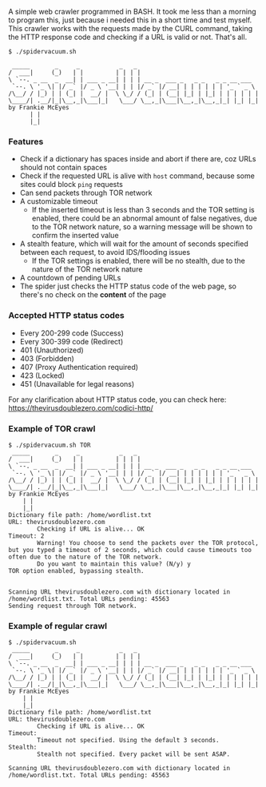 A simple web crawler programmed in BASH.
It took me less than a morning to program this, just because i needed this in a short time and test myself.
This crawler works with the requests made by the CURL command, taking the HTTP response code and checking if a URL is valid or not.
That's all.

```
$ ./spidervacuum.sh

 _____       _     _           _   _
/  ___|     (_)   | |         | | | |
\ `--. _ __  _  __| | ___ _ __| | | | __ _  ___ _   _ _   _ _ __ ___
 `--. \ '_ \| |/ _` |/ _ \ '__| | | |/ _` |/ __| | | | | | | '_ ` _ \
/\__/ / |_) | | (_| |  __/ |  \ \_/ / (_| | (__| |_| | |_| | | | | | |
\____/| .__/|_|\__,_|\___|_|   \___/ \__,_|\___|\__,_|\__,_|_| |_| |_|  by Frankie McEyes
      | |
      |_|

```

### Features
* Check if a dictionary has spaces inside and abort if there are, coz URLs should not contain spaces
* Check if the requested URL is alive with `host` command, because some sites could block `ping` requests
* Can send packets through TOR network
* A customizable timeout
  * If the inserted timeout is less than 3 seconds and the TOR setting is enabled, there could be an abnormal amount of false negatives, due to the TOR network nature, so a warning message will be shown to confirm the inserted value 
* A stealth feature, which will wait for the amount of seconds specified between each request, to avoid IDS/flooding issues
  * If the TOR settings is enabled, there will be no stealth, due to the nature of the TOR network nature
* A countdown of pending URLs
* The spider just checks the HTTP status code of the web page, so there's no check on the **content** of the page

### Accepted HTTP status codes
* Every 200-299 code (Success)
* Every 300-399 code (Redirect)
* 401 (Unauthorized)
* 403 (Forbidden)
* 407 (Proxy Authentication required)
* 423 (Locked)
* 451 (Unavailable for legal reasons)

For any clarification about HTTP status code, you can check here: https://thevirusdoublezero.com/codici-http/

### Example of TOR crawl
```
$ ./spidervacuum.sh TOR
 _____       _     _           _   _
/  ___|     (_)   | |         | | | |
\ `--. _ __  _  __| | ___ _ __| | | | __ _  ___ _   _ _   _ _ __ ___
 `--. \ '_ \| |/ _` |/ _ \ '__| | | |/ _` |/ __| | | | | | | '_ ` _ \
/\__/ / |_) | | (_| |  __/ |  \ \_/ / (_| | (__| |_| | |_| | | | | | |
\____/| .__/|_|\__,_|\___|_|   \___/ \__,_|\___|\__,_|\__,_|_| |_| |_| by Frankie McEyes
    | |
    |_|
Dictionary file path: /home/wordlist.txt
URL: thevirusdoublezero.com
        Checking if URL is alive... OK
Timeout: 2
        Warning! You choose to send the packets over the TOR protocol, but you typed a timeout of 2 seconds, which could cause timeouts too often due to the nature of the TOR network.
        Do you want to maintain this value? (N/y) y
TOR option enabled, bypassing stealth.


Scanning URL thevirusdoublezero.com with dictionary located in /home/wordlist.txt. Total URLs pending: 45563
Sending request through TOR network.
```

### Example of regular crawl
```
$ ./spidervacuum.sh
 _____       _     _           _   _
/  ___|     (_)   | |         | | | |
\ `--. _ __  _  __| | ___ _ __| | | | __ _  ___ _   _ _   _ _ __ ___
 `--. \ '_ \| |/ _` |/ _ \ '__| | | |/ _` |/ __| | | | | | | '_ ` _ \
/\__/ / |_) | | (_| |  __/ |  \ \_/ / (_| | (__| |_| | |_| | | | | | |
\____/| .__/|_|\__,_|\___|_|   \___/ \__,_|\___|\__,_|\__,_|_| |_| |_| by Frankie McEyes
    | |
    |_|
Dictionary file path: /home/wordlist.txt
URL: thevirusdoublezero.com
        Checking if URL is alive... OK
Timeout:
        Timeout not specified. Using the default 3 seconds.
Stealth:
        Stealth not specified. Every packet will be sent ASAP.

Scanning URL thevirusdoublezero.com with dictionary located in /home/wordlist.txt. Total URLs pending: 45563
```
